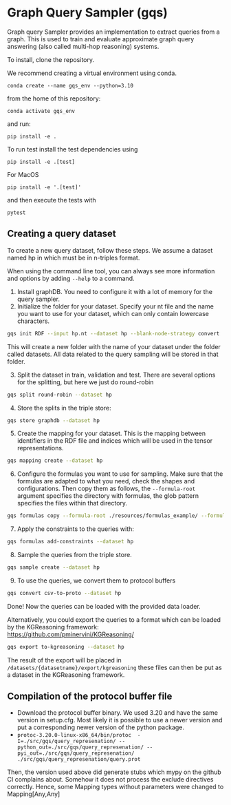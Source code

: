 Graph Query Sampler (gqs)
========================

Graph query Sampler provides an implementation to extract queries from a graph. This is used to train and evaluate approximate graph query answering (also called multi-hop reasoning) systems.

To install, clone the repository.

We recommend creating a virtual environment using conda.

`conda create --name gqs_env --python=3.10`

from the home of this repository:

`conda activate gqs_env`

and run:

    pip install -e .

To run test install the test dependencies using

`pip install -e .[test]`

For MacOS

`pip install -e '.[test]'`

and then execute the tests with

    pytest


## Creating a query dataset

To create a new query dataset, follow these steps. We assume a dataset named hp in which must be in n-triples format.

When using the command line tool, you can always see more information and options by adding `--help` to a command.

1. Install graphDB. You need to configure it with a lot of memory for the query sampler.
2. Initialize the folder for your dataset. Specify your nt file and the name you want to use for your dataset, which can only contain lowercase characters.
```bash
gqs init RDF --input hp.nt --dataset hp --blank-node-strategy convert
```
This will create a new folder with the name of your dataset under the folder called datasets. All data related to the query sampling will be stored in that folder.

3. Split the dataset in train, validation and test. There are several options for the splitting, but  here we just do round-robin
```bash
gqs split round-robin --dataset hp
```

4. Store the splits in the triple store:
```bash
gqs store graphdb --dataset hp
```

5. Create the mapping for your dataset. This is the mapping between identifiers in the RDF file and indices which will be used in the tensor representations.
```bash
gqs mapping create --dataset hp
```

6. Configure the formulas you want to use for sampling.
Make sure that the formulas are adapted to what you need, check the shapes and configurations.
Then copy them as follows, the `--formula-root` argument specifies the directory with formulas, the glob pattern specifies the files within that directory.
```bash
gqs formulas copy --formula-root ./resources/formulas_example/ --formula-glob '**/0qual//**/*'  --dataset hp
```

7. Apply the constraints to the queries with:
```bash
gqs formulas add-constraints --dataset hp
```

8. Sample the queries from the triple store.
```bash
gqs sample create --dataset hp
```

9. To use the queries, we convert them to protocol buffers
```bash
gqs convert csv-to-proto --dataset hp
```

Done! Now the queries can be loaded with the provided data loader.

Alternatively, you could export the queries to a format which can be loaded by the KGReasoning framework: https://github.com/pminervini/KGReasoning/

```bash
gqs export to-kgreasoning --dataset hp
```
The result of the export will be placed in `/datasets/{datasetname}/export/kgreasoning` these files can then be put as a dataset in the KGReasoning framework.

## Compilation of the protocol buffer file

* Download the protocol buffer binary. We used 3.20 and have the same version in setup.cfg. Most likely it is possible to use a newer version and put a corresponding newer version of the python package.
* `protoc-3.20.0-linux-x86_64/bin/protoc  -I=./src/gqs/query_represenation/ --python_out=./src/gqs/query_represenation/ --pyi_out=./src/gqs/query_represenation/ ./src/gqs/query_represenation/query.prot`

Then, the version used above did generate stubs which mypy on the github CI complains about. Somehow it does not process the exclude directives correctly. Hence, some Mapping types without parameters were changed to Mapping[Any,Any]

